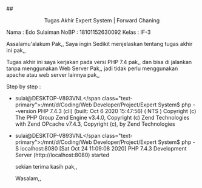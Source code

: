 <link rel="stylesheet" href="https://stackpath.bootstrapcdn.com/bootstrap/4.5.0/css/bootstrap.min.css"
  integrity="sha384-9aIt2nRpC12Uk9gS9baDl411NQApFmC26EwAOH8WgZl5MYYxFfc+NcPb1dKGj7Sk" crossorigin="anonymous">

##<p align="center" class="font-weight-bolder">Tugas Akhir Expert System | Forward Chaning</p>

Nama : Edo Sulaiman
NoBP : 18101152630092
Kelas : IF-3

Assalamu'alakum Pak,,
Saya ingin Sedikit menjelaskan tentang tugas akhir ini pak,,

Tugas akhir ini saya kerjakan pada versi PHP 7.4 pak,,
dan bisa di jalankan tanpa menggunakan Web Server Pak,,
jadi tidak perlu menggunakan apache atau web server lainnya pak,,

Step by step :

- <span class="text-success">sulai@DESKTOP-V893VNL</span class="text-primary"><span>:/mnt/d/Coding/Web Developer/Project/Expert System$</span> php --version
  PHP 7.4.3 (cli) (built: Oct 6 2020 15:47:56) ( NTS )
  Copyright (c) The PHP Group
  Zend Engine v3.4.0, Copyright (c) Zend Technologies
  with Zend OPcache v7.4.3, Copyright (c), by Zend Technologies

- <span class="text-success">sulai@DESKTOP-V893VNL</span class="text-primary"><span>:/mnt/d/Coding/Web Developer/Project/Expert System$</span> php -S localhost:8080
  [Sat Oct 24 11:09:08 2020] PHP 7.4.3 Development Server (http://localhost:8080) started

  sekian terima kasih pak,,

  Wasalam,,
